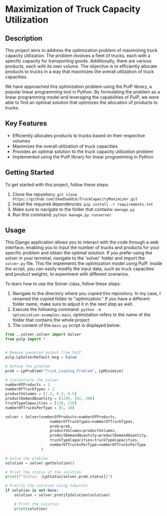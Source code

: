 # Maximization of Truck Capacity Utilization

## Description
This project aims to address the optimization problem of maximizing truck capacity utilization. The problem involves a fleet of trucks, each with a specific capacity for transporting goods. Additionally, there are various products, each with its own volume. The objective is to efficiently allocate products to trucks in a way that maximizes the overall utilization of truck capacities.

We have approached this optimization problem using the PulP library, a popular linear programming tool in Python. By formulating the problem as a linear programming model and leveraging the capabilities of PulP, we were able to find an optimal solution that optimizes the allocation of products to trucks.

## Key Features
- Efficiently allocates products to trucks based on their respective volumes
- Maximizes the overall utilization of truck capacities
- Provides an optimal solution to the truck capacity utilization problem
- Implemented using the PulP library for linear programming in Python

## Getting Started
To get started with this project, follow these steps:

1. Clone the repository: `git clone https://github.com/ImadSaddik/TruckCapacityMaximizer.git`
2. Install the required dependencies: `pip install -r requirements.txt`
3. Make sure to navigate to the folder that contains: `manage.py`
4. Run this command: `python manage.py runserver`

## Usage
This Django application allows you to interact with the code through a web interface, enabling you to input the number of trucks and products for your specific problem and obtain the optimal solution. If you prefer using the solver in your terminal, navigate to the 'solver' folder and import the `solver.py` file. This file implements the optimization model using PulP. Inside the script, you can easily modify the input data, such as truck capacities and product weights, to experiment with different scenarios.

To learn how to use the Solver class, follow these steps:

1. Navigate to the directory where you copied this repository. In my case, I renamed the copied folder to "optimization." If you have a different folder name, make sure to adjust it in the next step as well.
2. Execute the following command: `python -m optimization.examples.main`, optimization refers to the name of the folder that contains the whole project
3. The content of the `main.py` script is displayed below:


```python
from ..solver.solver import Solver
from pulp import *


# Remove unwanted output from PuLP
pulp.LpSolverDefault.msg = False

# Define the problem
prob = LpProblem("Truck_Loading_Problem", LpMinimize)

# instantiate the solver
numberOfProducts = 3
numberOfTruckTypes = 2
productVolumes = [1.2, 0.3, 0.5]
productDemandQuantity = [1290, 302, 300]
truckTypeCapacities = [120, 210]
numberOfTrucksPerType = [5, 10]

solver = Solver(numberOfProducts=numberOfProducts, 
                    numberOfTruckTypes=numberOfTruckTypes,
                    prob=prob,
                    productVolumes=productVolumes,
                    productDemandQuantity=productDemandQuantity,
                    truckTypeCapacities=truckTypeCapacities,
                    numberOfTrucksPerType=numberOfTrucksPerType
                )

# Solve the problem
solution = solver.getSolution()

# Print the status of the solution
print(f"Status: {LpStatus[solver.prob.status]}")

# Pretify the solution using tabulate
if solution is not None:
    solution = solver.pretifySolution(solution)

    # Print the solution
    print(solution)
```
